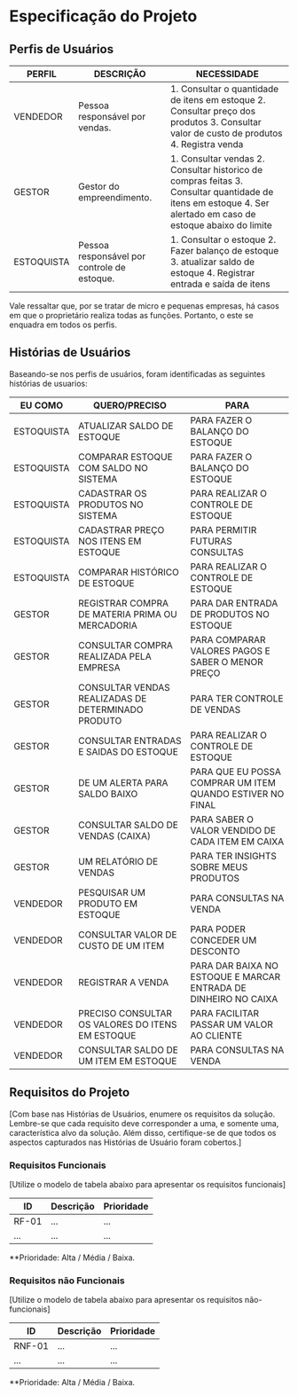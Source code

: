 # Especificação do Projeto

## Perfis de Usuários


| PERFIL     | DESCRIÇÃO                                   | NECESSIDADE                                                                                                                                                  |
|------------|---------------------------------------------|--------------------------------------------------------------------------------------------------------------------------------------------------------------|
| VENDEDOR   | Pessoa responsável por vendas.              | 1. Consultar o quantidade de itens em estoque 2. Consultar preço dos produtos 3. Consultar valor de custo de produtos 4. Registra venda                      |
| GESTOR     | Gestor do empreendimento.                   | 1. Consultar vendas 2. Consultar historico de compras feitas 3. Consultar quantidade de itens em estoque 4. Ser alertado em caso de estoque abaixo do limite |
| ESTOQUISTA | Pessoa responsável por controle de estoque. | 1. Consultar o estoque 2. Fazer balanço de estoque 3. atualizar saldo de estoque 4. Registrar entrada e saída de itens                                       |

Vale ressaltar que, por se tratar de micro e pequenas empresas, há casos em que o proprietário realiza todas as funções. Portanto, o este se enquadra em todos os perfis. 


## Histórias de Usuários

Baseando-se nos perfis de usuários, foram identificadas as seguintes histórias de usuarios:

| EU COMO    | QUERO/PRECISO                                       | PARA                                                            |
|------------|-----------------------------------------------------|-----------------------------------------------------------------|
| ESTOQUISTA | ATUALIZAR SALDO DE ESTOQUE                          | PARA FAZER O BALANÇO DO ESTOQUE                                 |
| ESTOQUISTA | COMPARAR ESTOQUE COM SALDO NO SISTEMA               | PARA FAZER O BALANÇO DO ESTOQUE                                 |
| ESTOQUISTA | CADASTRAR OS PRODUTOS NO SISTEMA                    | PARA REALIZAR O CONTROLE DE ESTOQUE                             |
| ESTOQUISTA | CADASTRAR PREÇO NOS ITENS EM ESTOQUE                | PARA PERMITIR FUTURAS CONSULTAS                                 |
| ESTOQUISTA | COMPARAR HISTÓRICO DE ESTOQUE                       | PARA REALIZAR O CONTROLE DE ESTOQUE                             |
| GESTOR     | REGISTRAR COMPRA DE MATERIA PRIMA OU MERCADORIA     | PARA DAR ENTRADA DE PRODUTOS NO ESTOQUE                         |
| GESTOR     | CONSULTAR COMPRA REALIZADA PELA EMPRESA             | PARA COMPARAR VALORES PAGOS E SABER O MENOR PREÇO               |
| GESTOR     | CONSULTAR VENDAS REALIZADAS DE DETERMINADO PRODUTO  | PARA TER CONTROLE DE VENDAS                                     |
| GESTOR     | CONSULTAR ENTRADAS E SAIDAS DO ESTOQUE              | PARA REALIZAR O CONTROLE DE ESTOQUE                             |
| GESTOR     | DE UM ALERTA PARA SALDO BAIXO                       | PARA QUE EU POSSA COMPRAR UM ITEM QUANDO ESTIVER NO FINAL       |
| GESTOR     | CONSULTAR SALDO DE VENDAS (CAIXA)                   | PARA SABER O VALOR VENDIDO DE CADA ITEM EM CAIXA                |
| GESTOR     | UM RELATÓRIO DE VENDAS                              | PARA TER INSIGHTS SOBRE MEUS PRODUTOS                           |
| VENDEDOR   | PESQUISAR UM PRODUTO EM ESTOQUE                     | PARA CONSULTAS NA VENDA                                         |
| VENDEDOR   | CONSULTAR VALOR DE CUSTO DE UM ITEM                 | PARA PODER CONCEDER UM DESCONTO                                 |
| VENDEDOR   | REGISTRAR A VENDA                                   | PARA DAR BAIXA NO ESTOQUE E MARCAR ENTRADA DE DINHEIRO NO CAIXA |
| VENDEDOR   | PRECISO CONSULTAR OS VALORES DO ITENS EM ESTOQUE    | PARA FACILITAR PASSAR UM VALOR AO CLIENTE                       |
| VENDEDOR   | CONSULTAR SALDO DE UM ITEM EM ESTOQUE               | PARA CONSULTAS NA VENDA                                         |


## Requisitos do Projeto

[Com base nas Histórias de Usuários, enumere os requisitos da solução. Lembre-se que cada requisito deve corresponder a uma, e somente uma, característica alvo da solução. Além disso, certifique-se de que todos os aspectos capturados nas Histórias de Usuário foram cobertos.]

### Requisitos Funcionais

[Utilize o modelo de tabela abaixo para apresentar os requisitos funcionais]

|ID    | Descrição                | Prioridade |
|-------|---------------------------------|----|
| RF-01 |  ...                    | ...   | 
|  ...  |  ...                    | ...   |

**Prioridade: Alta / Média / Baixa. 

### Requisitos não Funcionais

[Utilize o modelo de tabela abaixo para apresentar os requisitos não-funcionais]

|ID      | Descrição               |Prioridade |
|--------|-------------------------|----|
| RNF-01 |  ...                    | ...   | 
| ...    |  ...                    | ...   | 

**Prioridade: Alta / Média / Baixa. 

